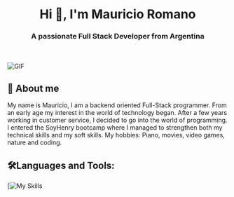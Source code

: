 <h1 align="center">Hi 👋, I'm Mauricio Romano</h1>
<h3 align="center">A passionate Full Stack Developer from Argentina</h3>


<br />
<br />

  <img align="center"  alt="GIF" src="https://i.pinimg.com/originals/e4/26/70/e426702edf874b181aced1e2fa5c6cde.gif" />


 ## 💬 **About me** 
  
  My name is Mauricio, I am a backend oriented Full-Stack programmer. From an early age my interest in the world of technology began. After a few years working in customer service, I decided to go into the world of programming. I entered the SoyHenry bootcamp where I managed to strengthen both my technical skills and my soft skills. My hobbies: Piano, movies, video games, nature and coding.


## **🛠️Languages and Tools:**  


[![My Skills](<img src=https://skillicons.dev/icons?i=js,ts,html,css,bootstrap,react,redux,express,nodejs,mongo,postgres,git,webpack,vite,firebase,aws" />)
